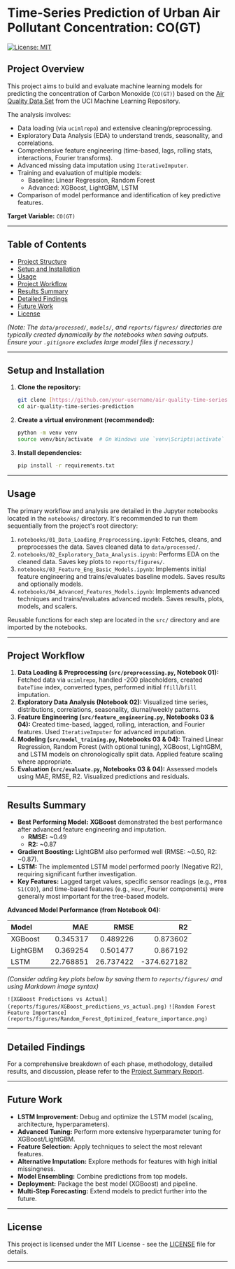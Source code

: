 # Time-Series Prediction of Urban Air Pollutant Concentration: CO(GT)

[![License: MIT](https://img.shields.io/badge/License-MIT-yellow.svg)](https://opensource.org/licenses/MIT)

## Project Overview

This project aims to build and evaluate machine learning models for predicting the concentration of Carbon Monoxide (`CO(GT)`) based on the [Air Quality Data Set](https://archive.ics.uci.edu/dataset/360/air+quality) from the UCI Machine Learning Repository.

The analysis involves:
* Data loading (via `ucimlrepo`) and extensive cleaning/preprocessing.
* Exploratory Data Analysis (EDA) to understand trends, seasonality, and correlations.
* Comprehensive feature engineering (time-based, lags, rolling stats, interactions, Fourier transforms).
* Advanced missing data imputation using `IterativeImputer`.
* Training and evaluation of multiple models:
    * Baseline: Linear Regression, Random Forest
    * Advanced: XGBoost, LightGBM, LSTM
* Comparison of model performance and identification of key predictive features.

**Target Variable:** `CO(GT)`

---

## Table of Contents

* [Project Structure](#project-structure)
* [Setup and Installation](#setup-and-installation)
* [Usage](#usage)
* [Project Workflow](#project-workflow)
* [Results Summary](#results-summary)
* [Detailed Findings](#detailed-findings)
* [Future Work](#future-work)
* [License](#license)


*(Note: The `data/processed/`, `models/`, and `reports/figures/` directories are typically created dynamically by the notebooks when saving outputs. Ensure your `.gitignore` excludes large model files if necessary.)*

---

## Setup and Installation

1.  **Clone the repository:**
    ```bash
    git clone [https://github.com/your-username/air-quality-time-series-prediction.git](https://github.com/your-username/air-quality-time-series-prediction.git) # Replace with your repo URL
    cd air-quality-time-series-prediction
    ```
2.  **Create a virtual environment (recommended):**
    ```bash
    python -m venv venv
    source venv/bin/activate  # On Windows use `venv\Scripts\activate`
    ```
3.  **Install dependencies:**
    ```bash
    pip install -r requirements.txt
    ```

---

## Usage

The primary workflow and analysis are detailed in the Jupyter notebooks located in the `notebooks/` directory. It's recommended to run them sequentially from the project's root directory:

1.  `notebooks/01_Data_Loading_Preprocessing.ipynb`: Fetches, cleans, and preprocesses the data. Saves cleaned data to `data/processed/`.
2.  `notebooks/02_Exploratory_Data_Analysis.ipynb`: Performs EDA on the cleaned data. Saves key plots to `reports/figures/`.
3.  `notebooks/03_Feature_Eng_Basic_Models.ipynb`: Implements initial feature engineering and trains/evaluates baseline models. Saves results and optionally models.
4.  `notebooks/04_Advanced_Features_Models.ipynb`: Implements advanced techniques and trains/evaluates advanced models. Saves results, plots, models, and scalers.

Reusable functions for each step are located in the `src/` directory and are imported by the notebooks.

---

## Project Workflow

1.  **Data Loading & Preprocessing (`src/preprocessing.py`, Notebook 01):** Fetched data via `ucimlrepo`, handled -200 placeholders, created `DateTime` index, converted types, performed initial `ffill`/`bfill` imputation.
2.  **Exploratory Data Analysis (Notebook 02):** Visualized time series, distributions, correlations, seasonality, diurnal/weekly patterns.
3.  **Feature Engineering (`src/feature_engineering.py`, Notebooks 03 & 04):** Created time-based, lagged, rolling, interaction, and Fourier features. Used `IterativeImputer` for advanced imputation.
4.  **Modeling (`src/model_training.py`, Notebooks 03 & 04):** Trained Linear Regression, Random Forest (with optional tuning), XGBoost, LightGBM, and LSTM models on chronologically split data. Applied feature scaling where appropriate.
5.  **Evaluation (`src/evaluate.py`, Notebooks 03 & 04):** Assessed models using MAE, RMSE, R2. Visualized predictions and residuals.

---

## Results Summary

* **Best Performing Model:** **XGBoost** demonstrated the best performance after advanced feature engineering and imputation.
    * **RMSE:** ~0.49
    * **R2:** ~0.87
* **Gradient Boosting:** LightGBM also performed well (RMSE: ~0.50, R2: ~0.87).
* **LSTM:** The implemented LSTM model performed poorly (Negative R2), requiring significant further investigation.
* **Key Features:** Lagged target values, specific sensor readings (e.g., `PT08 S1(CO)`), and time-based features (e.g., `Hour`, Fourier components) were generally most important for the tree-based models.

**Advanced Model Performance (from Notebook 04):**

| Model    |      MAE |     RMSE |         R2 |
|:---------|---------:|---------:|-----------:|
| XGBoost  | 0.345317 | 0.489226 |   0.873602 |
| LightGBM | 0.369254 | 0.501477 |   0.867192 |
| LSTM     | 22.768851| 26.737422| -374.627182|

*(Consider adding key plots below by saving them to `reports/figures/` and using Markdown image syntax)*

`![XGBoost Predictions vs Actual](reports/figures/XGBoost_predictions_vs_actual.png)`
`![Random Forest Feature Importance](reports/figures/Random_Forest_Optimized_feature_importance.png)`

---

## Detailed Findings

For a comprehensive breakdown of each phase, methodology, detailed results, and discussion, please refer to the [Project Summary Report](reports/project_summary.md).

---

## Future Work

* **LSTM Improvement:** Debug and optimize the LSTM model (scaling, architecture, hyperparameters).
* **Advanced Tuning:** Perform more extensive hyperparameter tuning for XGBoost/LightGBM.
* **Feature Selection:** Apply techniques to select the most relevant features.
* **Alternative Imputation:** Explore methods for features with high initial missingness.
* **Model Ensembling:** Combine predictions from top models.
* **Deployment:** Package the best model (XGBoost) and pipeline.
* **Multi-Step Forecasting:** Extend models to predict further into the future.

---

## License

This project is licensed under the MIT License - see the [LICENSE](LICENSE) file for details.

---
